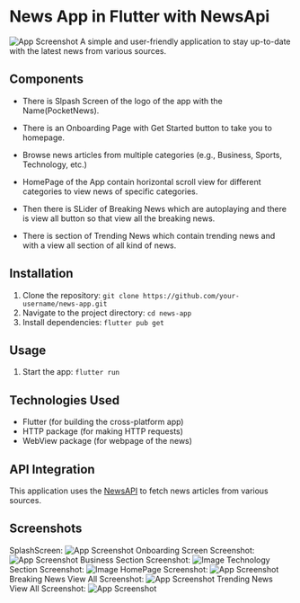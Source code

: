 
# News App in Flutter with NewsApi
![App Screenshot](https://blogger.googleusercontent.com/img/b/R29vZ2xl/AVvXsEj0LxNp2DhflvoS7Levm-O9Qi21G0K8cwTZ8gbM2ovG8dQJhw4hJXXrv51z2BNTs-R3gV84wy4PqJzK1dpNz-adt-DgoaMTX7T6BhBhGAZ8YBLRpYnM5jyYkBpntTBus89P_9fLG868d935VSBNUX-Fcm9BRs3Oag5Zj3d_PmUqwyMTzpXSb1ttiACvafGQ/s6695/Banner.png)
A simple and user-friendly application to stay up-to-date with the latest news from various sources.

## Components
- There is Slpash Screen of the logo of the app with the Name(PocketNews).

- There is an Onboarding Page with Get Started button to take you to homepage.

- Browse news articles from multiple categories (e.g., Business, Sports, Technology, etc.)
- HomePage of the App contain horizontal scroll view for different categories to view news of specific categories.

- Then there is SLider of Breaking News which are autoplaying and there is view all button so that view all the breaking news.

- There is section of Trending News which contain trending news and with a view all section of all kind of news.

## Installation

1. Clone the repository: `git clone https://github.com/your-username/news-app.git`
2. Navigate to the project directory: `cd news-app`
3. Install dependencies: `flutter pub get`

## Usage

1. Start the app: `flutter run`

## Technologies Used

- Flutter (for building the cross-platform app)
- HTTP package (for making HTTP requests)
- WebView package (for webpage of the news)

## API Integration

This application uses the [NewsAPI](https://newsapi.org/) to fetch news articles from various sources. 
## Screenshots
SplashScreen:
![App Screenshot](https://blogger.googleusercontent.com/img/b/R29vZ2xl/AVvXsEhaFti0PUd3cou83CVSqifGbiuhSOxygT1F2V1u4wXTWEo2q_epmFF585KIfN3pJuXvnBAd1dNQtc4NgUPQepIT6TKz1h8JRsssRP-_QD_3u49veIVggBVeCGvHi23qXZhzkcbl1yaIafSL_5vANLfW8x-pUcIWu0xskBLxnUy14Cas3wX5LQqwwn98CJEr/s2323/SplashScreen.jpg)
Onboarding Screen Screenshot:
![App Screenshot](https://blogger.googleusercontent.com/img/b/R29vZ2xl/AVvXsEgZvNZ8GZWjYUX0GVrU-zoUHIdjuwHHllO6Gobh1g2PAmPO4gOteYpL9Ope-tQTsLxNBYWkaSWk8V9NVNzGp98kyi-MZcyRNo9totl0huavnN4skQnQ8YHtirG1c9WvHI4iIpPP-iJGYFuTkDxUdA1XCgcR_a7jl0iVL0FNjiPSyGdYLjNPvMEvNlPn8T1P/s2319/OnboardingScreen.jpg)
Business Section Screenshot:
![Image](https://blogger.googleusercontent.com/img/b/R29vZ2xl/AVvXsEiu73kzUJuihE53KGft-yriJeKOZqn-dX3i3c2keStEctLiNahAIqDAlb0KF5NPEIkg1Ps9WjJM6FfiCOKkWQux1mWYraMzkXcxMkhLl4USECsRVaY52r1Lu7aKMlNRcJIvIPLq86mQXhtKvawGC8euJYGYcQ-zUBiF70P96RfniYuKdjekFZuvCBusxSLV/s2300/BusinessCategory.jpg)
Technology Section Screenshot:
![Image](https://blogger.googleusercontent.com/img/b/R29vZ2xl/AVvXsEjB98Xm0WKoNPLHGdxzOjIw056j1aEOMV27iMV5JU4HvU9PgciT7564g8j-m6nmfu2tGeQ3EkCuIQX0Z_Cm4oYPNpwRBdNEoCVcb_0NktEsrHV9gJG_qDoFKbdcSml2xmxrXujPyo-1QvqDI7wpGLoCWNbqy_sgbk-sf0Z1U_z9N-11OnO8L2nFXpB_pyDz/s2317/TechnolgyCategory.jpg)
HomePage Screenshot:
![App Screenshot](https://blogger.googleusercontent.com/img/b/R29vZ2xl/AVvXsEhg2qsbnU4r6CL_u0GETBQ1fc0nwJ-P76w_6unzV5Khen8Pi5a9Na5gAmi-Suo3-tA53R1bV2JQDm6cfUQ73YN5ZY0kjLys1HrIv9r7koiGzhyphenhyphenOzeAwg-jOIL9iIVnfG2KVSuj3yWS9qkI2fgZsEd8tcOAxeKwtmyMLqh95B6nUESZf4TyBCdG5A517SNni/s2305/HomePage.jpg)
Breaking News View All Screenshot:
![App Screenshot](https://blogger.googleusercontent.com/img/b/R29vZ2xl/AVvXsEgwyyGy-7AyQ_LcYYR-38c0NJYzHa5ArVanMJ2772sXPe9JEhzmXvnK95kqQJn3NZogUSC9Iz3o3jmJ0YOhADwAW-CkdbUNoQUxH7KAb-yNDQNxlUmvibwXQ9flHBrQ4g8uBzm8xfrsPbdPI3yrE9ZKYNmCaa2yWV8Lf0-9jf7j-jtCUJ6VkD1PbJindCum/s2301/BreakingNews.jpg)
Trending News View All Screenshot:
![App Screenshot](https://blogger.googleusercontent.com/img/b/R29vZ2xl/AVvXsEh-Xk4-rE2F63gCOferjL8CQIZahSBFL1zBZLgP5bLh0Y1JBsH9AC4kkf_M9ORji-2XvUGF2ABK2AVGkmX8qRYzA2mt6kcFqX6E9w5-HJvviq9DVrL0ucpyXeoyQ62cVxaGQu9t6njJQ8lebEThG2VwHk9E-TJNtWuRV5J3QvatNwIoXNXx9frARaM2uXFf/s2317/TrendingNews.jpg)
